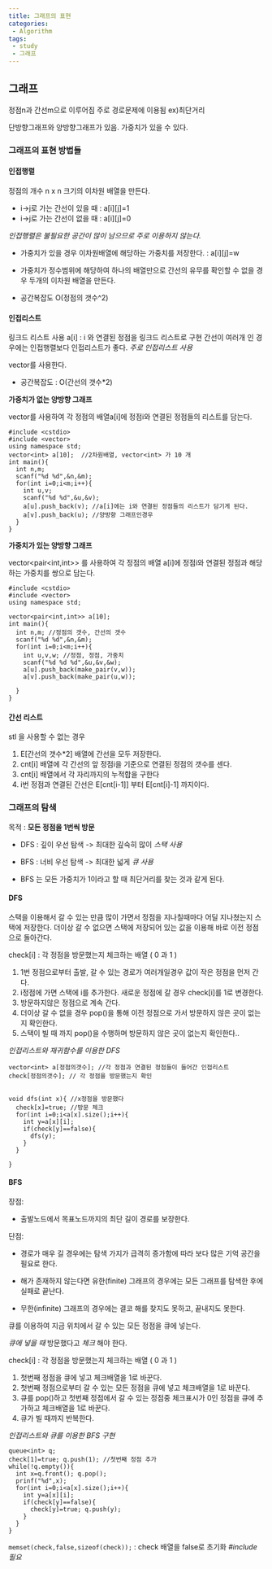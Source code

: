 ```yaml
---
title: 그래프의 표현
categories:
 - Algorithm
tags:
 - study
 - 그래프
---
```


## 그래프

정점n과 간선m으로 이루어짐
주로 경로문제에 이용됨 ex)최단거리

단방향그래프와 양방향그래프가 있음.
가중치가 있을 수 있다.


### 그래프의 표현 방법들

#### 인접행렬

정점의 개수 n x n 크기의 이차원 배열을 만든다.
- i->j로 가는 간선이 있을 때 : a[i][j]=1
- i->j로 가는 간선이 없을 때 : a[i][j]=0

*인접행렬은 불필요한 공간이 많이 남으므로 주로 이용하지 않는다.*

- 가중치가 있을 경우 이차원배열에 해당하는 가중치를 저장한다. : a[i][j]=w
- 가중치가 정수범위에 해당하여 하나의 배열만으로 간선의 유무를 확인할 수 없을 경우 두개의 이차원 배열을 만든다.

- 공간복잡도 O(정점의 갯수^2)

#### 인접리스트

링크드 리스트 사용
a[i] :  i 와 연결된 정점을 링크드 리스트로 구현
간선이 여러개 인 경우에는 인접행렬보다 인접리스트가 좋다.
*주로 인접리스트 사용*

vector를 사용한다.

- 공간복잡도 : O(간선의 갯수*2)

**가중치가 없는 양방향 그래프**

vector<int>를 사용하여 각 정점의 배열a[i]에 정점i와 연결된 정점들의 리스트를 담는다.
```
#include <cstdio>
#include <vector>
using namespace std;
vector<int> a[10];  //2차원배열, vector<int> 가 10 개
int main(){
  int n,m;
  scanf("%d %d",&n,&m);
  for(int i=0;i<m;i++){
    int u,v;
    scanf("%d %d",&u,&v);
    a[u].push_back(v); //a[i]에는 i와 연결된 정점들의 리스트가 담기게 된다.
    a[v].push_back(u); //양방향 그래프인경우
  }
}
```


**가중치가 있는 양방향 그래프**

vector<pair<int,int>> 를 사용하여 각 정점의 배열 a[i]에 정점i와 연결된 정점과 해당하는 가중치를 쌍으로 담는다.

```
#include <cstdio>
#include <vector>
using namespace std;

vector<pair<int,int>> a[10];
int main(){
  int n,m; //정점의 갯수, 간선의 갯수
  scanf("%d %d",&n,&m);
  for(int i=0;i<m;i++){
    int u,v,w; //정점, 정점, 가중치
    scanf("%d %d %d",&u,&v,&w);
    a[u].push_back(make_pair(v,w));
    a[v].push_back(make_pair(u,w));

  }
}

```

#### 간선 리스트

stl 을 사용할 수 없는 경우

1. E[간선의 갯수*2] 배열에 간선을 모두 저장한다.
2. cnt[i] 배열에 각 간선의 앞 정점i을 기준으로 연결된 정점의 갯수를 센다.
3. cnt[i] 배열에서 각 자리까지의 누적합을 구한다
4. i번 정점과 연결된 간선은 E[cnt[i-1]] 부터 E[cnt[i]-1] 까지이다.


### 그래프의 탐색

목적 : **모든 정점을 1번씩 방문**

- DFS : 깊이 우선 탐색 -> 최대한 깊숙히 많이 *스택 사용*
- BFS : 너비 우선 탐색 -> 최대한 넓게 *큐 사용*

- BFS 는 모든 가중치가 1이라고 할 때 최단거리를 찾는 것과 같게 된다.


#### DFS

 스택을 이용해서 갈 수 있는 만큼 많이 가면서 정점을 지나칠때마다 어딜 지나쳤는지 스택에 저장한다. 더이상 갈 수 없으면 스택에 저장되어 있는 값을 이용해 바로 이전 정점으로 돌아간다.

 check[i] : 각 정점을 방문했는지 체크하는 배열 ( 0 과 1 )


1. 1번 정점으로부터 출발, 갈 수 있는 경로가 여러개일경우 값이 작은 정점을 먼저 간다.
2. i정점에 가면 스택에 i를 추가한다. 새로운 정점에 갈 경우 check[i]를 1로 변경한다.
3. 방문하지않은 정점으로 계속 간다.
4. 더이상 갈 수 없을 경우 pop()을 통해 이전 정점으로 가서 방문하지 않은 곳이 없는지 확인한다.
5. 스택이 빌 때 까지 pop()을 수행하며 방문하지 않은 곳이 없는지 확인한다..

*인접리스트와 재귀함수를 이용한 DFS*
```
vector<int> a[정점의갯수]; //각 정점과 연결된 정점들이 들어간 인접리스트
check[정점의갯수]; // 각 정점을 방문했는지 확인


void dfs(int x){ //x정점을 방문했다
  check[x]=true; //방문 체크
  for(int i=0;i<a[x].size();i++){
    int y=a[x][i];
    if(check[y]==false){
      dfs(y);
    }
  }

}
```

#### BFS
장점:
-  출발노드에서 목표노드까지의 최단 길이 경로를 보장한다.

단점:
- 경로가 매우 길 경우에는 탐색 가지가 급격히 증가함에 따라 보다 많은 기억 공간을 필요로 한다.

- 해가 존재하지 않는다면 유한(finite) 그래프의 경우에는 모든 그래프를 탐색한 후에 실패로 끝난다.

- 무한(infinite) 그래프의 경우에는 결코 해를 찾지도 못하고, 끝내지도 못한다.



큐를 이용하여 지금 위치에서 갈 수 있는 모든 정점을 큐에 넣는다.

*큐에 넣을 때* 방문했다고 *체크* 해야 한다.

check[i] : 각 정점을 방문했는지 체크하는 배열 ( 0 과 1 )

1. 첫번째 정점을 큐에 넣고 체크배열을 1로 바꾼다.
2. 첫번째 정점으로부터 갈 수 있는 모든 정점을 큐에 넣고 체크배열을 1로 바꾼다.
3. 큐를 pop()하고 첫번째 정점에서 갈 수 있는 정점중 체크표시가 0인 정점을 큐에 추가하고 체크배열을 1로 바꾼다.
4. 큐가 빌 때까지 반복한다.


*인접리스트와 큐를 이용한 BFS 구현*

```
queue<int> q;
check[1]=true; q.push(1); //첫번째 정점 추가
while(!q.empty()){
  int x=q.front(); q.pop();
  prinf("%d",x);
  for(int i=0;i<a[x].size();i++){
    int y=a[x][i];
    if(check[y]==false){
      check[y]=true; q.push(y);
    }
  }
}

```
`memset(check,false,sizeof(check));` : check 배열을 false로 초기화 *#include <cstring> 필요*
